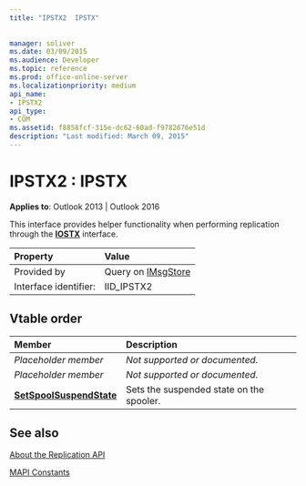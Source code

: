 ```yaml
---
title: "IPSTX2  IPSTX"
 
 
manager: soliver
ms.date: 03/09/2015
ms.audience: Developer
ms.topic: reference
ms.prod: office-online-server
ms.localizationpriority: medium
api_name:
- IPSTX2
api_type:
- COM
ms.assetid: f8858fcf-315e-dc62-60ad-f9782676e51d
description: "Last modified: March 09, 2015"
---
```


# IPSTX2 : IPSTX

  
  
**Applies to**: Outlook 2013 | Outlook 2016 
  
This interface provides helper functionality when performing replication through the **[IOSTX](iostxiunknown.md)** interface. 
  
|Property|Value|
|:-----|:-----|
|Provided by  <br/> |Query on [IMsgStore](imsgstoreimapiprop.md) <br/> |
|Interface identifier:  <br/> |IID_IPSTX2  <br/> |
   
## Vtable order

|Member|Description|
|:-----|:-----|
| *Placeholder member*  <br/> | *Not supported or documented.*  <br/> |
| *Placeholder member*  <br/> | *Not supported or documented.*  <br/> |
|**[SetSpoolSuspendState](ipstx2-setspoolsuspendstate.md)** <br/> |Sets the suspended state on the spooler. |
   
## See also



[About the Replication API](about-the-replication-api.md)
  
[MAPI Constants](mapi-constants.md)

